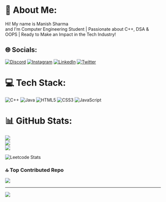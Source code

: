 # 💫 About Me:
Hi! My name is Manish Sharma<br>and I'm Computer Engineering Student | Passionate about C++, DSA & OOPS | Ready to Make an Impact in the Tech Industry!


## 🌐 Socials:
[![Discord](https://img.shields.io/badge/Discord-%237289DA.svg?logo=discord&logoColor=white)](https://discord.gg/sarma_manish) [![Instagram](https://img.shields.io/badge/Instagram-%23E4405F.svg?logo=Instagram&logoColor=white)](https://instagram.com/manish_sarmaa) [![LinkedIn](https://img.shields.io/badge/LinkedIn-%230077B5.svg?logo=linkedin&logoColor=white)](https://linkedin.com/in/manish-sharma-55013a222) [![Twitter](https://img.shields.io/badge/Twitter-%231DA1F2.svg?logo=Twitter&logoColor=white)](https://twitter.com/Manishsharma808) 

# 💻 Tech Stack:
![C++](https://img.shields.io/badge/c++-%2300599C.svg?style=flat-square&logo=c%2B%2B&logoColor=white) ![Java](https://img.shields.io/badge/java-%23ED8B00.svg?style=flat-square&logo=java&logoColor=white) ![HTML5](https://img.shields.io/badge/html5-%23E34F26.svg?style=flat-square&logo=html5&logoColor=white) ![CSS3](https://img.shields.io/badge/css3-%231572B6.svg?style=flat-square&logo=css3&logoColor=white) ![JavaScript](https://img.shields.io/badge/javascript-%23323330.svg?style=flat-square&logo=javascript&logoColor=%23F7DF1E)
# 📊 GitHub Stats:
![](https://github-readme-stats.vercel.app/api?username=manishsarmaa&theme=dark&hide_border=false&include_all_commits=true&count_private=true)<br/>
![](https://github-readme-streak-stats.herokuapp.com/?user=manishsarmaa&theme=dark&hide_border=false)<br/>
![](https://github-readme-stats.vercel.app/api/top-langs/?username=manishsarmaa&theme=dark&hide_border=false&include_all_commits=true&count_private=true&layout=compact)

![Leetcode Stats](https://leetcard.jacoblin.cool/manishsarmaa?ext=heatmap)

### 🔝 Top Contributed Repo
![](https://github-contributor-stats.vercel.app/api?username=manishsarmaa&limit=5&theme=dark&combine_all_yearly_contributions=true)

---
[![](https://visitcount.itsvg.in/api?id=manishsarmaa&icon=0&color=0)](https://visitcount.itsvg.in)

<!-- Proudly created with GPRM ( https://gprm.itsvg.in ) -->
